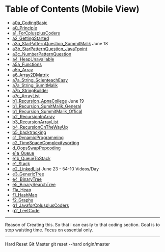 # Table of Contents (Mobile View)
- [a0a_CodingBasic](src/a0a_CodingBasic) 
- [a0_Principle](src/a0_Principle)
- [a1_ForCplusplusCoders](src/a1_ForCplusplusCoders)
- [a2_GettingStarted](src/a2_GettingStarted)
- [a3a_StarPatternQuestion_SummitMalik](src/a3a_StarPatternQuestion_SummitMalik) June 18
- [a3b_StarPatternQuestion_JavaTpoint](src/a3b_StarPatternQuestion_JavaTpoint)
- [a3c_NumberPatternQuestion](src/a3c_NumberPatternQuestion)
- [a4_HeapUnavailable](src/a4_HeapUnavailable)
- [a5a_Functions](src/a5a_Functions)
- [a5b_Array](src/a5b_Array)
- [a6_Array2DMatrix](src/a6_Array2DMatrix)
- [a7a_String_ScienteachEasy](src/a7a_String_ScienteachEasy)
- [a7a_String_SumitMalik](src/a7a_String_SumitMalik)
- [a7b_StringBuilder](src/a7b_StringBuilder)
- [a7c_ArrayList](src/a7c_ArrayList)
- [b1_Recursion_ApnaCollege](src/b1_Recursion_ApnaCollege) June 19
- [b1_Recursion_SumitMalik_General](src/b1_Recursion_SumitMalik_General)
- [b1_Recursion_SummitMalik_Offical](src/b1_Recursion_SummitMalik_Offical)
- [b2_RecursionInArray](src/b2_RecursionInArray)
- [b3_RecursionArrayList](src/b3_RecursionArrayList)
- [b4_RecursionOnTheWayUp](src/b4_RecursionOnTheWayUp)
- [b5_backtracking](src/b5_backtracking)
- [c1_DynamicProgramming](src/c1_DynamicProgramming)
- [c2_TimeSpaceComplexitysorting](src/c2_TimeSpaceComplexitysorting/_Sorting.java)
- [d_OopsSwapPepcoding](src/d_OopsSwapPepcoding)
- [e1a_Queue](src/e1a_Queue)
- [e1b_QueueToStack](src/e1b_QueueToStack)
- [e1_Stack](src/e1_Stack)
- [e2_LinkedList](src/e2_LinkedList/_LinkedListBasic.java) June 23 - 54-10 Videos/Day 
- [e3_GenericTree](src/e3_GenericTree)
- [e4_BinaryTree](src/e4_BinaryTree)
- [e5_BinarySearchTree](src/e5_BinarySearchTree)
- [f1a_Heap](src/f1a_Heap)
- [f1_HashMap](src/f1_HashMap)
- [f2_Graphs](src/f2_Graphs)
- [g1_JavaforCplusplusCoders](src/g1_JavaforCplusplusCoders)
- [g2_LeetCode](src/g2_LeetCode)

---
Reason of Creating this. So that i can easily to that coding section.
Goal is to stop waisting time.
Focus on essential only.

---
Hard Reset Git Master
git reset --hard origin/master